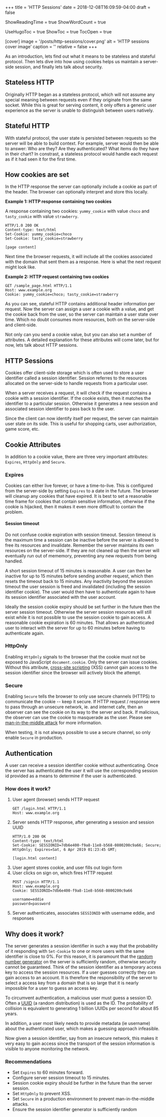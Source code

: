 +++
title = 'HTTP Sessions'
date = 2018-12-08T16:09:59-04:00
draft = false

ShowReadingTime = true
ShowWordCount = true

UseHugoToc = true
ShowToc = true
TocOpen = true

[cover]
image = '/posts/http-sessions/cover.png'
alt = 'HTTP sessions cover image'
caption = ''
relative = false
+++

As an introduction, lets find out what it means to be stateless and stateful protocol. Then lets dive into how using cookies helps us maintain a server-side session, and finally lets talk about security.

## Stateless HTTP
Originally HTTP began as a stateless protocol, which will not assume any special meaning between requests even if they originate from the same socket. While this is great for serving content, it only offers a generic user experience as the server is unable to distinguish between users natively.

## Stateful HTTP
With stateful protocol, the user state is persisted between requests so the server will be able to build context. For example, server would then be able to answer: Who are they? Are they authenticated? What items do they have in their chart? In constrast, a stateless protocol would handle each request as if it had seen it for the first time.

## How cookies are set
In the HTTP response the server can optionally include a cookie as part of the header. The browser can optionally interpret and store this locally.

**Example 1: HTTP response containing two cookies**

A response containing two cookies: `yummy_cookie` with value `choco` and `tasty_cookie` with value `strawberry`.
```
HTTP/1.0 200 OK
Content-type: text/html
Set-Cookie: yummy_cookie=choco
Set-Cookie: tasty_cookie=strawberry

[page content]
```

Next time the browser requests, it will include all the cookies associated with the domain that sent them as a response. Here is what the next request might look like.

**Example 2: HTTP request containing two cookies**
```
GET /sample_page.html HTTP/1.1
Host: www.example.org
Cookie: yummy_cookie=choco; tasty_cookie=strawberry
```

As you can see, stateful HTTP contains additional header information per request. Now the server can assign a user a cookie with a value, and get the cookie back from the user, so the server can maintain a user state over time. Which no doubt consumes more resources, both on the server-side and client-side.

Not only can you send a cookie value, but you can also set a number of attributes. A detailed explanation for these attributes will come later, but for now, lets talk about HTTP sessions.

## HTTP Sessions
Cookies offer client-side storage which is often used to store a user identifier called a session identifier. Session referres to the resources allocated on the server-side to handle requests from a particular user.

When a server receives a request, it will check if the request contains a cookie with a session identifier. If the cookie exists, then it matches the identifier to a particular session. Otherwise it generates a new session and associated session identifier to pass back to the user.

Since the client can now identify itself per request, the server can maintain user state on its side. This is useful for shopping carts, user authorization, game score, etc.

## Cookie Attributes
In addition to a cookie value, there are three very important attributes: `Expires`, `HttpOnly` and `Secure`.

### Expires
Cookies can either live forever, or have a time-to-live. This is configured from the server-side by setting `Expires` to a date in the future. The browser will cleanup any cookies that have expired. It is best to set a reasonable time frame for cookies that contain sensitive information, otherwise if the cookie is hijacked, then it makes it even more difficult to contain the problem.

#### Session timeout

Do not confuse cookie expiration with session timeout. Session timeout is the maximum time a session can be inactive before the server is allowed to free its resources and invalidate. Remember the server maintains its own resources on the server-side. If they are not cleaned up then the server will eventually run out of mememory, preventing any new requests from being handled.

A short session timeout of 15 minutes is reasonable. A user can then be inactive for up to 15 minutes before sending another request, which then resets the timeout back to 15 minutes. Any inactivity beyond the session timeout the user session is freed and invalidated (including the session identifier cookie). The user would then have to authenticate again to have its session identifier associated with the user account.

Ideally the session cookie expiry should be set further in the future then the server session timeout. Otherwise the server session resources will still exist while it is not possible to use the session cookie to gain access. A reasonable cookie expiration is 60 minutes. That allows an authenticated user to interact with the server for up to 60 minutes before having to authenticate again.

### HttpOnly
Enabling `HttpOnly` signals to the browser that the cookie must not be exposed to JavaScript `document.cookie`. Only the server can issue cookies. Without this attribute, [cross-site scripting](https://developer.mozilla.org/en-US/docs/Glossary/Cross-site_scripting) (XSS) cannot gain access to the session identifier since the browser will actively block the attempt.

### Secure
Enabling `Secure` tells the browser to only use secure channels (HTTPS) to communicate the cookie -- keep it secure. If HTTP request / response were to pass through an unsecure network, ie. and internet cafe, then an observer can see the cookie on its way to the server and back. If malicious, the observer can use the cookie to masquerade as the user. Please see [man-in-the-middle attack](https://en.wikipedia.org/wiki/Man-in-the-middle_attack) for more information.

When testing, it is not always possible to use a secure channel, so only enable `Secure` in production.

## Authentication
A user can receive a session identifier cookie without authenticating. Once the server has authenticated the user it will use the corresponding session id provided as a means to determine if the user is authenticated.

### How does it work?
1. User agent (browser) sends HTTP request
    ```
    GET /login.html HTTP/1.1
    Host: www.example.org
    ```
2. Server sends HTTP response, after generating a session and session UUID
    ```
    HTTP/1.0 200 OK
    Content-type: text/html
    Set-Cookie: SESSIONID=7db6e400-f9a8-11e8-b568-0800200c9a66; Secure; HttpOnly; Expires=Sat, 6 Apr 2019 01:23:45 GMT;

    [login.html content]
    ```
3. User agent stores cookie, and user fills out login form
4. User clicks on sign on, which fires HTTP request
    ```
    POST /signin HTTP/1.1
    Host: www.example.org
    Cookie: SESSIONID=7db6e400-f9a8-11e8-b568-0800200c9a66

    username=eddie
    password=password
    ```
5. Server authenticates, associates `SESSIONID` with username eddie, and responses

## Why does it work?
The server generates a session identifier in such a way that the probability of it responding with `Set-Cookie` to one or more users with the same identifier is close to 0%. For this reason, it is paramount that the [random number generator](https://en.wikipedia.org/wiki/Random_number_generation) on the server is sufficiently random, otherwise security cannot be guaranteed. Think of the session identifier as a temporary access key to access the session resources. If a user guesses correctly they can gain access to an account. It is therefore the responsibility of the server to select a access key from a domain that is so large that it is nearly impossible for a user to guess an access key.

To circumvent authentication, a malicious user must guess a session ID. Often a [UUID](https://en.wikipedia.org/wiki/Universally_unique_identifier) (a random distribution) is used as the ID. The probability of collision is equivalent to generating 1 billion UUIDs per second for about 85 years.

In addition, a user most likely needs to provide metadata (ie username) about the authenticated user, which makes a guessing approach infeasible.

Now given a session identifier, say from an insecure network, this makes it very easy to gain access since the transport of the session information is visible to anyone monitoring the network.

### Recommendations
- Set `Expires` to 60 minutes forward.
- Configure server session timeout to 15 minutes.
- Session cookie expiry should be further in the future than the server session.
- Set `HttpOnly` to prevent XSS.
- Set `Secure` in a production environment to prevent man-in-the-middle attacks.
- Ensure the session identifier generator is sufficiently random
